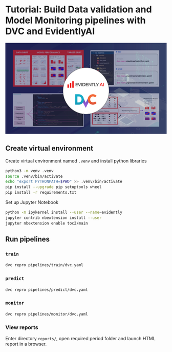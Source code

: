 # Tutorial: Build Data validation and Model Monitoring pipelines with DVC and EvidentlyAI
![DVC + Evidently](static/preview.png "preview")

## Create virtual environment

Create virtual environment named `.venv` and install python libraries
```bash
python3 -m venv .venv
source .venv/bin/activate
echo "export PYTHONPATH=$PWD" >> .venv/bin/activate
pip install --upgrade pip setuptools wheel
pip install -r requirements.txt
```

Set up Jupyter Notebook
```bash
python -m ipykernel install --user --name=evidently
jupyter contrib nbextension install --user
jupyter nbextension enable toc2/main
```

## Run pipelines

### `train`

```bash
dvc repro pipelines/train/dvc.yaml
```

### `predict`

```bash
dvc repro pipelines/predict/dvc.yaml
```

### `monitor`

```bash
dvc repro pipelines/monitor/dvc.yaml
```


### View reports

Enter directory `reports/`, open required period folder and launch HTML report in a browser.
